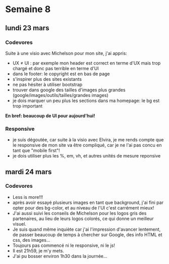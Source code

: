 # Semaine 8

## lundi 23 mars

### Codevores

Suite à une visio avec Michelson pour mon site, j'ai appris:
- UX ≠ UI : par exemple mon header est correct en terme d'UX mais trop chargé et donc pas terrible en terme d'UI
- dans le footer: le copyright est en bas de page 
- s'inspirer plus des sites existants 
- ne pas hésiter à utiliser bootstrap
- trouver dans google des tailles d'images plus grandes (google/images/outils/tailles/grandes images)
- je dois marquer un peu plus les sections dans ma homepage: le bg est trop important

**En bref: beaucoup de UI pour aujourd'hui!**

### Responsive

- je suis dégoutée, car suite à la visio avec Elvira, je me rends compte que le responsive de mon site va être compliqué, car je ne               l'ai pas concu en tant que "mobile first"!
- je dois utiliser plus les %, em, vh, et autres unités de mesure reponsive


 ## mardi 24 mars 
 
 ### Codevores
 - Less is more!!! 
 - après avoir essayé plusieurs images en tant que background, j'ai fini par opter pour des bg-color, et au niveau de l'UI c'est carrément mieux! 
 - J'ai aussi suivi les conseils de Michelson pour les logos gris des partenaires, au lieu de leurs logos colorés, ce qui donne un meilleur visuel.
-  Je suis quand même inquiète car j'ai l'impression d'avancer lentement, de passer beaucoup de temps à chercher sur Google, des info HTML et css, des images...
-  Toujours pas commencé ni le responsive, ni le js!
 - Il est 21h59, je m'y mets.
 - J'ai pu bosser environ 1h30 dans la journée...
 
 

